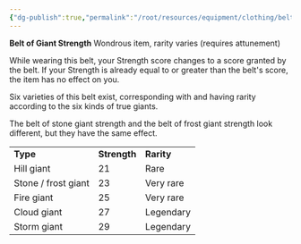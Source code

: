 ```yaml
---
{"dg-publish":true,"permalink":"/root/resources/equipment/clothing/belt-of-giant-strength/","title":"Belt of Giant Strength"}
---
```



**Belt of Giant Strength**
Wondrous item, rarity varies (requires attunement)

While wearing this belt, your Strength score changes to a score granted by the belt. If your Strength is already equal to or greater than the belt's score, the item has no effect on you.

Six varieties of this belt exist, corresponding with and having rarity according to the six kinds of true giants.

The belt of stone giant strength and the belt of frost giant strength look different, but they have the same effect.

<table><tbody><tr class="odd"><td><strong>Type</strong></td><td><strong>Strength</strong></td><td><strong>Rarity</strong></td></tr><tr class="even"><td>Hill giant</td><td>21</td><td>Rare</td></tr><tr class="odd"><td>Stone / frost giant</td><td>23</td><td>Very rare</td></tr><tr class="even"><td>Fire giant</td><td>25</td><td>Very rare</td></tr><tr class="odd"><td>Cloud giant</td><td>27</td><td>Legendary</td></tr><tr class="even"><td>Storm giant</td><td>29</td><td>Legendary</td></tr></tbody></table>

